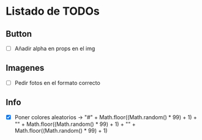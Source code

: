 # Listado de TODOs

## Button
- [ ] Añadir alpha en props en el img

## Imagenes

- [ ] Pedir fotos en el formato correcto


## Info
- [x] Poner colores aleatorios ->  "#" + Math.floor((Math.random() * 99) + 1) + "" + Math.floor((Math.random() * 99) + 1) + "" + Math.floor((Math.random() * 99) + 1)